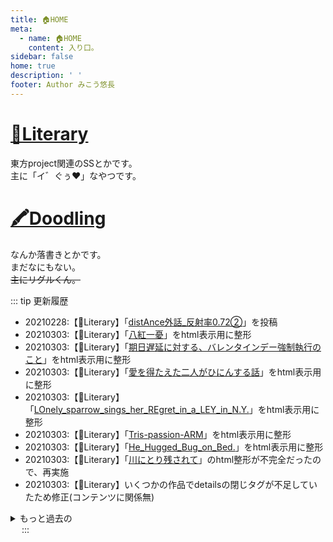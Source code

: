 ```yaml
---
title: 🏠HOME
meta:
  - name: 🏠HOME
    content: 入り口。
sidebar: false
home: true
description: ' '
footer: Author みこう悠長
---
```

# [📖Literary](/Literary/literary_index.md "書いたSSとか")
東方project関連のSSとかです。<br>
主に「イ゛ぐぅ♥」なやつです。

# [🖍Doodling](/Doodling/doodling_index.md "描いた落書きとか")
なんか落書きとかです。<br>
まだなにもない。<br>
~~主にリグルくん。~~

::: tip 更新履歴

- 20210228:【📖Literary】「[distAnce外話_反射率0.72②](/Literary/0119_distAnce外話_反射率0.72②.md "distAnce外話_反射率0.72②")」を投稿
- 20210303:【📖Literary】「[八紅一憂](/Literary/0047_八紅一憂.md "八紅一憂")」をhtml表示用に整形
- 20210303:【📖Literary】「[期日遅延に対する、バレンタインデー強制執行のこと](/Literary/0048_期日遅延に対する、バレンタインデー強制執行のこと.md "期日遅延に対する、バレンタインデー強制執行のこと")」をhtml表示用に整形
- 20210303:【📖Literary】「[愛を得たえた二人がひにんする話](/Literary/0049_愛を得たえた二人がひにんする話.md "愛を得たえた二人がひにんする話")」をhtml表示用に整形
- 20210303:【📖Literary】「[LOnely_sparrow_sings_her_REgret_in_a_LEY_in_N.Y.](/Literary/0050_LOnely_sparrow_sings_her_REgret_in_a_LEY_in_N.Y..md "LOnely_sparrow_sings_her_REgret_in_a_LEY_in_N.Y.")」をhtml表示用に整形
- 20210303:【📖Literary】「[Tris-passion-ARM](/Literary/0052_Tris-passion-ARM.md "Tris-passion-ARM")」をhtml表示用に整形
- 20210303:【📖Literary】「[He_Hugged_Bug_on_Bed.](/Literary/0051_He_Hugged_Bug_on_Bed..md "He_Hugged_Bug_on_Bed.")」をhtml表示用に整形
- 20210303:【📖Literary】「[川にとり残されて](/Literary/0054_川にとり残されて.md "川にとり残されて")」のhtml整形が不完全だったので、再実施
- 20210303:【📖Literary】いくつかの作品でdetailsの閉じタグが不足していたため修正(コンテンツに関係無)

<details>
<summary>もっと過去の</summary>

- 20210228:【📖Literary】「[distAnce外話_反射率0.72②](/Literary/0119_distAnce外話_反射率0.72②.md "distAnce外話_反射率0.72②")」を投稿
- 20210217:【📖Literary】「[snow_dAnce](/Literary/0057_snow_dAnce.md "snow_dAnce")」をhtml表示用に整形
- 20210217:【📖Literary】「[空耳ミミック](/Literary/0056_空耳ミミック.md "空耳ミミック")」をhtml表示用に整形
- 20210217:【📖Literary】「[脱兎サイトを覗いてそれを撃て](/Literary/0055_脱兎サイトを覗いてそれを撃て.md "脱兎サイトを覗いてそれを撃て")」をhtml表示用に整形
- 20210217:【📖Literary】「[川にとり残されて](/Literary/0054_川にとり残されて.md "川にとり残されて")」をhtml表示用に整形
- 20210217:【📖Literary】「[こん-fuse](/Literary/0053_こん-fuse.md "こん-fuse")」をhtml表示用に整形
- 20210216:【📖Literary】「[4get_me_not_not_not_but](/Literary/0060_4get_me_not_not_not_but.md "4get_me_not_not_not_but")」をhtml表示用に整形
- 20210216:【📖Literary】「[愛憎倍増安全ゾォン](/Literary/0059_愛憎倍増安全ゾォン.md "愛憎倍増安全ゾォン")」をhtml表示用に整形
- 20210216:【📖Literary】「[far,from](/Literary/0058_far,from.md "far,from")」をhtml表示用に整形
- 20210215:【📖Literary】「[ロマンスは刀の輝き](/Literary/0063_ロマンスは刀の輝き.md "ロマンスは刀の輝き")」をhtml表示用に整形
- 20210215:【📖Literary】「[ラストワードにアイラブユーを](/Literary/0062_ラストワードにアイラブユーを.md "ラストワードにアイラブユーを")」をhtml表示用に整形
- 20210215:【📖Literary】「[未確認で幻在系](/Literary/0061_未確認で幻在系.md "未確認で幻在系")」をhtml表示用に整形
- 20210214:【📖Literary】「[せみのしたい](/Literary/0065_せみのしたい.md "せみのしたい")」をhtml表示用に整形
- 20210214:【📖Literary】「[Night_of_Might](/Literary/0064_Night_of_Might.md "Night_of_Might")」をhtml表示用に整形
- 20210207:コメント受付時、対象作品が取得不能になっていたのを修正(コンテンツに関係無)
- 20210205:【📖Literary】「[椛催眠堕](/Literary/0066_椛催眠堕.md) 」をhtml表示用に整形
- 20210205:当サイトのVuepressを1.8に(コンテンツに関係無)
- 20210204:【📖Literary】「[花絡堕](/Literary/0067_花絡堕.md)」をhtml表示用に整形
- 20210203:少しだけレスポンシブ対応(携帯で読みやすく)
- 20210203:topに最終更新、homeに更新履歴を追加

</details>
&emsp;
:::
